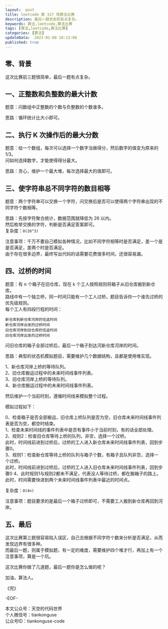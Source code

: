 ```yaml
---   
layout:  post  
title: leetcode 第 327 场算法比赛  
description: 最后一题状态机有点复杂。        
keywords: 算法,leetcode,算法比赛  
tags: [算法,leetcode,算法比赛]    
categories: [算法]  
updateData:  2023-01-08 18:13:00  
published: true  
---  
```



## 零、背景  


这次比赛前三题很简单，最后一题有点复杂。    


## 一、正整数和负整数的最大计数  


题意：问数组中正整数的个数与负整数的个数谁多。  


思路：循环统计比大小即可。  


## 二、执行 K 次操作后的最大分数  


题意：给一个数组，每次可以选择一个数字当做得分，然后数字的值变为原来的 1/3。  
问如何选择数字，才能使得得分最大。  


思路：贪心，维护一个最大堆，每次选择最大的值即可。  


## 三、使字符串总不同字符的数目相等  


题意：两个字符串可以交换一个字符，问交换后是否可以使得两个字符串出现的不同字符个数相等。  


思路：先按字符聚合统计，数据范围就降低为 26 以内。  
然后枚举交换的字符，判断是否满足答案即可。  
复杂度：`O(26^3)`  


注意事项：千万不要自己模拟各种情况，比如不同字符相等时是否满足，差一个是是否满足，差两个时是否满足。  
由于存在很多边界，最终写出代码的话需要花费很多时间，还很容易漏。  


## 四、过桥的时间  


题意：有 n 个箱子在旧仓库，现在 k 个工人按照规则将箱子从旧仓库搬到新仓库。  
路线中有一个独立桥，同一时间只能有一个工人过桥，题目告诉你一个谁先过桥的优先级规则。  
每个工人有四段行程的时间：  

```
新仓库到新仓库河岸的往返时间  
新仓库河岸出发的过桥时间  
旧仓库河岸到旧仓库的往返时间  
旧仓库河岸出发的过桥时间  
```

问旧仓库的箱子全部过桥后，最后一个箱子到达河新仓库河岸的时间。  




思路：典型的状态机模拟题目，需要维护几个数据结构，且都是使用堆实现。  


1、新仓库河岸上桥的等待队列。  
2、旧仓库搬运过程中的未来时间线事件列表。  
3、旧仓库河岸上桥的等待队列。  
4、新仓库搬运过程中的未来时间线事件列表。  


然后维护一个当前时刻，遵循时间线来模拟整个过程。  


模拟过程如下：  


0、检查箱子是否全部搬运，旧仓库上桥队列是否为空，旧仓库未来时间线事件列表是否为空，都空时结束。  
1、检查未来时间线的事件列表中是否有事件小于当前时刻，有的话全部处理。  
2、规则2：检查旧仓库等待上桥的队列，非空，选择一个过桥。  
此时，时间线前进到过桥后，过桥的工人进入新仓库未来时间线事件列表，回到步骤0。  
3、规则1：检查新仓库等待上桥的队列与箱子个数，有箱子且队列非空，选择一个过桥。  
此时，时间线前进到过桥后，过桥的工人进入旧仓库未来时间线事件列表，回到步骤0
4、此时规则1与规则2都未不满足，代表没人等待过桥，都在搬箱子的路上。  
此时，时间需要快进到两个未来时间线事件列表中最近的时间点。  


复杂度：`O(4n)`  


注意事项：题目要求的是最后一个箱子过桥即可，不需要工人搬到新仓库再回到河岸。  



## 五、最后  


这次比赛第三题很容易陷入误区，自己去根据不同字符个数来分析是否满足，从而发现边界有很多种。  
而最后一题，则属于模拟题，有一定的难度，需要维护四个堆才行，再加上有一个注意事项，算是一个坑。  


这次比赛你做了几道题，最后一题你是怎么做的呢？  


加油，算法人。  


《完》  


-EOF-  



本文公众号：天空的代码世界  
个人微信号：tiankonguse  
公众号ID：tiankonguse-code  
  

